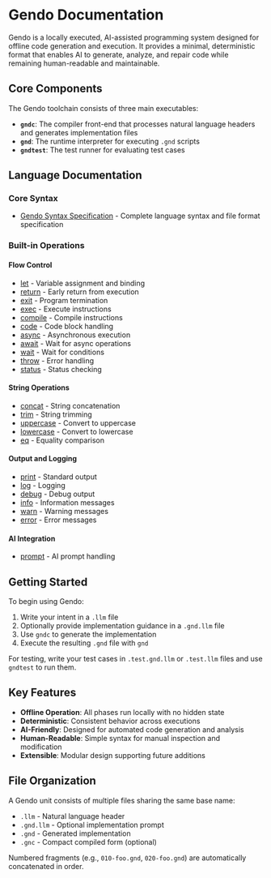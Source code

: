 # Gendo Documentation

Gendo is a locally executed, AI-assisted programming system designed for offline code generation and execution. It provides a minimal, deterministic format that enables AI to generate, analyze, and repair code while remaining human-readable and maintainable.

## Core Components

The Gendo toolchain consists of three main executables:

- **`gndc`**: The compiler front-end that processes natural language headers and generates implementation files
- **`gnd`**: The runtime interpreter for executing `.gnd` scripts
- **`gndtest`**: The test runner for evaluating test cases

## Language Documentation

### Core Syntax
- [Gendo Syntax Specification](gnd-syntax.md) - Complete language syntax and file format specification

### Built-in Operations

#### Flow Control
- [let](let-syntax.md) - Variable assignment and binding
- [return](return-syntax.md) - Early return from execution
- [exit](exit-syntax.md) - Program termination
- [exec](exec-syntax.md) - Execute instructions
- [compile](compile-syntax.md) - Compile instructions
- [code](code-syntax.md) - Code block handling
- [async](async-syntax.md) - Asynchronous execution
- [await](await-syntax.md) - Wait for async operations
- [wait](wait-syntax.md) - Wait for conditions
- [throw](throw-syntax.md) - Error handling
- [status](status-syntax.md) - Status checking

#### String Operations
- [concat](concat-syntax.md) - String concatenation
- [trim](trim-syntax.md) - String trimming
- [uppercase](uppercase-syntax.md) - Convert to uppercase
- [lowercase](lowercase-syntax.md) - Convert to lowercase
- [eq](eq-syntax.md) - Equality comparison

#### Output and Logging
- [print](print-syntax.md) - Standard output
- [log](log-syntax.md) - Logging
- [debug](debug-syntax.md) - Debug output
- [info](info-syntax.md) - Information messages
- [warn](warn-syntax.md) - Warning messages
- [error](error-syntax.md) - Error messages

#### AI Integration
- [prompt](prompt-syntax.md) - AI prompt handling

## Getting Started

To begin using Gendo:

1. Write your intent in a `.llm` file
2. Optionally provide implementation guidance in a `.gnd.llm` file
3. Use `gndc` to generate the implementation
4. Execute the resulting `.gnd` file with `gnd`

For testing, write your test cases in `.test.gnd.llm` or `.test.llm` files and use `gndtest` to run them.

## Key Features

- **Offline Operation**: All phases run locally with no hidden state
- **Deterministic**: Consistent behavior across executions
- **AI-Friendly**: Designed for automated code generation and analysis
- **Human-Readable**: Simple syntax for manual inspection and modification
- **Extensible**: Modular design supporting future additions

## File Organization

A Gendo unit consists of multiple files sharing the same base name:
- `.llm` - Natural language header
- `.gnd.llm` - Optional implementation prompt
- `.gnd` - Generated implementation
- `.gnc` - Compact compiled form (optional)

Numbered fragments (e.g., `010-foo.gnd`, `020-foo.gnd`) are automatically concatenated in order.
